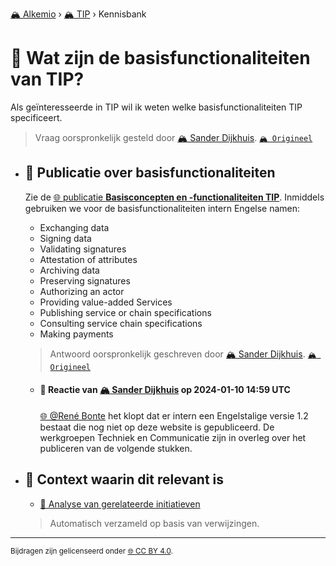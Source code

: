 [🏔️ Alkemio](https://welcome.alkem.io/) › [🏔️ TIP](https://alkem.io/tip/dashboard) › Kennisbank
# 📄 Wat zijn de basisfunctionaliteiten van TIP?
Als geïnteresseerde in TIP wil ik weten welke basisfunctionaliteiten TIP specificeert.
> Vraag oorspronkelijk gesteld door [🏔️ Sander Dijkhuis](https://alkem.io/user/sander-dijkhuis-3912). [`🏔️ Origineel`](https://alkem.io/tip/collaboration/watzijndebasisfun-743)

- ## <a id="publicatieoverbasi-3454"></a> 📌 Publicatie over basisfunctionaliteiten
  Zie de [🌐 publicatie **Basisconcepten en -functionaliteiten TIP**](https://www.trustedinformationpartners.nl/publicaties/). Inmiddels gebruiken we voor de basisfunctionaliteiten intern Engelse namen:
  
  *   Exchanging data
  *   Signing data
  *   Validating signatures
  *   Attestation of attributes
  *   Archiving data
  *   Preserving signatures
  *   Authorizing an actor
  *   Providing value-added Services
  *   Publishing service or chain specifications
  *   Consulting service chain specifications
  *   Making payments

  
  > Antwoord oorspronkelijk geschreven door [🏔️ Sander Dijkhuis](https://alkem.io/tip/collaboration/watzijndebasisfun-743/posts/publicatieoverbasi-3454). [`🏔️ Origineel`](https://alkem.io/tip/collaboration/watzijndebasisfun-743/posts/publicatieoverbasi-3454)

    - #### 💬 Reactie van [🏔️ Sander Dijkhuis](https://alkem.io/user/sander-dijkhuis-3912) op 2024-01-10 14:59 UTC
          
      [🌐 @René Bonte](https://alkem.io/user/rene-bonte-9498) het klopt dat er intern een Engelstalige versie 1.2 bestaat die nog niet op deze website is gepubliceerd. De werkgroepen Techniek en Communicatie zijn in overleg over het publiceren van de volgende stukken.
- ## 📌 Context waarin dit relevant is
  - [📄 Analyse van gerelateerde initiatieven](overzichtvanreleva-7668.md)
  >Automatisch verzameld op basis van verwijzingen.
* * *
<small>Bijdragen zijn gelicenseerd onder [🌐 CC BY 4.0](https://creativecommons.org/licenses/by/4.0/deed.nl).</small>
